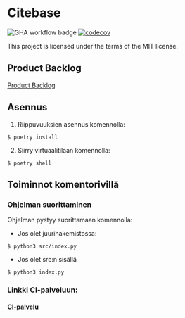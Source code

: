 # Citebase

![GHA workflow badge](https://github.com/BananaMayo/Citebase/workflows/CI/badge.svg)
[![codecov](https://codecov.io/gh/BananaMayo/Connect4/branch/master/graph/badge.svg)](https://codecov.io/gh/BananaMayo/Citebase)

This project is licensed under the terms of the MIT license.

## Product Backlog
[Product Backlog](https://docs.google.com/spreadsheets/d/1Vgykm0RkudteIoG1uGLySVpMnRyPw8JiHMKXIQHLDTE/edit?usp=sharing)

## Asennus
1. Riippuvuuksien asennus komennolla:
```
$ poetry install
```
2. Siirry virtuaalitilaan komennolla:
```
$ poetry shell
```
## Toiminnot komentorivillä
### Ohjelman suorittaminen
Ohjelman pystyy suorittamaan komennolla:

* Jos olet juurihakemistossa:
```
$ python3 src/index.py
```
* Jos olet src:n sisällä
```
$ python3 index.py
```

### Linkki CI-palveluun: 
#### [CI-palvelu](https://github.com/BananaMayo/Citebase/actions)

